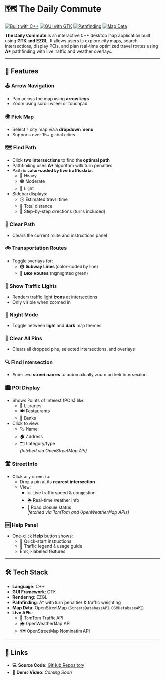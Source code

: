 # 🗺️ The Daily Commute

[![Built with C++](https://img.shields.io/badge/Built%20with-C++-00599C?style=for-the-badge&logo=c%2B%2B&logoColor=white)](https://isocpp.org/)
[![GUI with GTK](https://img.shields.io/badge/GUI-GTK-8BC34A?style=for-the-badge&logo=gnome&logoColor=white)](https://www.gtk.org/)
[![Pathfinding](https://img.shields.io/badge/Includes-A%2A%20Pathfinding-FF9800?style=for-the-badge&logo=mapbox&logoColor=white)]()
[![Map Data](https://img.shields.io/badge/Data-OpenStreetMap-7EBC6F?style=for-the-badge&logo=openstreetmap&logoColor=white)](https://www.openstreetmap.org/)

**The Daily Commute** is an interactive C++ desktop map application built using **GTK and EZGL**. It allows users to explore city maps, search intersections, display POIs, and plan real-time optimized travel routes using **A\*** pathfinding with live traffic and weather overlays.

---

## 🚀 Features

### 🕹️ Arrow Navigation
- Pan across the map using **arrow keys**
- Zoom using scroll wheel or touchpad

### 🌍 Pick Map
- Select a city map via a **dropdown menu**
- Supports over 15+ global cities

### 🗺️ Find Path
- Click **two intersections** to find the **optimal path**
- Pathfinding uses **A\*** algorithm with turn penalties
- Path is **color-coded by live traffic data**:
  - 🔴 Heavy  
  - 🟠 Moderate  
  - 🔵 Light
- Sidebar displays:
  - 🕒 Estimated travel time  
  - 📏 Total distance  
  - 🚗 Step-by-step directions (turns included)

### 🧹 Clear Path
- Clears the current route and instructions panel

### 🚲 Transportation Routes
- Toggle overlays for:
  - 🚇 **Subway Lines** (color-coded by line)  
  - 🚴 **Bike Routes** (highlighted green)

### 🚦 Show Traffic Lights
- Renders traffic light **icons** at intersections
- Only visible when zoomed in

### 🌙 Night Mode
- Toggle between **light** and **dark** map themes

### 📍 Clear All Pins
- Clears all dropped pins, selected intersections, and overlays

### 🔍 Find Intersection
- Enter two **street names** to automatically zoom to their intersection

### 🏙️ POI Display
- Shows Points of Interest (POIs) like:
  - 🏫 Libraries  
  - 🍽️ Restaurants  
  - 🏧 Banks  
- Click to view:
  - 🏷️ Name  
  - 🏠 Address  
  - 🗂️ Category/type  
  *(fetched via OpenStreetMap API)*

### 🛣️ Street Info
- Click any street to:
  - Drop a pin at its **nearest intersection**
  - View:
    - 📊 Live traffic speed & congestion  
    - 🌦️ Real-time weather info  
    - 🚧 Road closure status  
  *(fetched via TomTom and OpenWeatherMap APIs)*

### 🆘 Help Panel
- One-click **Help** button shows:
  - 📖 Quick-start instructions  
  - 🧭 Traffic legend & usage guide  
  - Emoji-labeled features

---

## 🛠 Tech Stack

- **Language**: C++  
- **GUI Framework**: GTK  
- **Rendering**: EZGL  
- **Pathfinding**: A\* with turn penalties & traffic weighting  
- **Map Data**: OpenStreetMap (`StreetsDatabaseAPI`, `OSMDatabaseAPI`)  
- **Live APIs**:
  - 🚦 TomTom Traffic API  
  - 🌦️ OpenWeatherMap API  
  - 🗺️ OpenStreetMap Nominatim API

---

## 🔗 Links

- 💻 **Source Code**: [GitHub Repository](https://github.com/nathwung/the-daily-commute)  
- 🎥 **Demo Video**: *Coming Soon*
